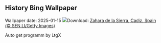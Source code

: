 ## History Bing Wallpaper
Wallpaper date: 2025-01-15
![](https://www.bing.com/th?id=OHR.CadizSpain_EN-GB7941823974_UHD.jpg&w=1000)Download: [Zahara de la Sierra, Cadiz, Spain (© SEN LI/Getty Images)](https://www.bing.com/th?id=OHR.CadizSpain_EN-GB7941823974_UHD.jpg)

Auto get programm by LtgX
